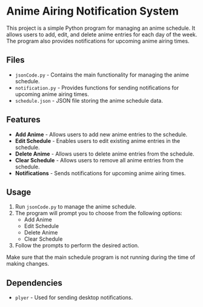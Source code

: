 # Anime Airing Notification System

This project is a simple Python program for managing an anime schedule. It allows users to add, edit, and delete anime entries for each day of the week. The program also provides notifications for upcoming anime airing times.

## Files

* `jsonCode.py` - Contains the main functionality for managing the anime schedule.
* `notification.py` - Provides functions for sending notifications for upcoming anime airing times.
* `schedule.json` - JSON file storing the anime schedule data.

## Features

* **Add Anime** - Allows users to add new anime entries to the schedule.
* **Edit Schedule** - Enables users to edit existing anime entries in the schedule.
* **Delete Anime** - Allows users to delete anime entries from the schedule.
* **Clear Schedule** - Allows users to remove all anime entries from the schedule.
* **Notifications** - Sends notifications for upcoming anime airing times.

## Usage

1. Run `jsonCode.py` to manage the anime schedule.
2. The program will prompt you to choose from the following options:
   * Add Anime
   * Edit Schedule
   * Delete Anime
   * Clear Schedule
3. Follow the prompts to perform the desired action.

Make sure that the main schedule program is not running during the time of making changes.

## Dependencies

* `plyer` - Used for sending desktop notifications.
